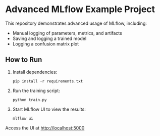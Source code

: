 # Advanced MLflow Example Project

This repository demonstrates advanced usage of MLflow, including:

- Manual logging of parameters, metrics, and artifacts
- Saving and logging a trained model
- Logging a confusion matrix plot

## How to Run

1. Install dependencies:
    ```
    pip install -r requirements.txt
    ```

2. Run the training script:
    ```
    python train.py
    ```

3. Start MLflow UI to view the results:
    ```
    mlflow ui
    ```

Access the UI at [http://localhost:5000](http://localhost:5000)
